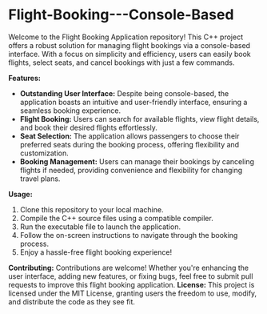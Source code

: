 # Flight-Booking---Console-Based
Welcome to the Flight Booking Application repository! This C++ project offers a robust solution for managing flight bookings via a console-based interface. With a focus on simplicity and efficiency, users can easily book flights, select seats, and cancel bookings with just a few commands.

**Features:**
* **Outstanding User Interface:** Despite being console-based, the application boasts an intuitive and user-friendly interface, ensuring a seamless booking experience.
* **Flight Booking:** Users can search for available flights, view flight details, and book their desired flights effortlessly.
* **Seat Selection:** The application allows passengers to choose their preferred seats during the booking process, offering flexibility and customization.
* **Booking Management:** Users can manage their bookings by canceling flights if needed, providing convenience and flexibility for changing travel plans.

**Usage:**
1.	Clone this repository to your local machine.
2.	Compile the C++ source files using a compatible compiler.
3.	Run the executable file to launch the application.
4.	Follow the on-screen instructions to navigate through the booking process.
5.	Enjoy a hassle-free flight booking experience!

**Contributing:** Contributions are welcome! Whether you're enhancing the user interface, adding new features, or fixing bugs, feel free to submit pull requests to improve this flight booking application.
**License:** This project is licensed under the MIT License, granting users the freedom to use, modify, and distribute the code as they see fit.
